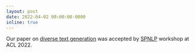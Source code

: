 ```yaml
---
layout: post
date: 2022-04-02 00:00:00-0000
inline: true
---
```


Our paper on [diverse text generation](https://github.com/wyu-du/GP-VAE) was accepted by [SPNLP](http://structuredprediction.github.io/SPNLP22) workshop at ACL 2022.